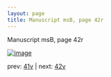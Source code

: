 ```yaml
---
layout: page
title: Manuscript msB, page 42r
---
```


Manuscript msB, page 42r

[![image](http://www.homermultitext.org/iipsrv?OBJ=IIP,1.0&FIF=/project/homer/pyramidal/deepzoom/hmt/vbbifolio/v1/vb_41v_42r.tif&WID=100&CVT=JPEG)](http://www.homermultitext.org/ict2/?urn=urn:cite2:hmt:vbbifolio.v1:vb_41v_42r)

prev:  [41v](../41v) | next:  [42v](../42v)

